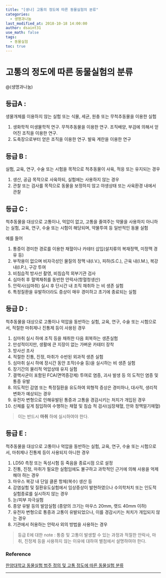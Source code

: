 ```yaml
---
title: "[생나] 고통의 정도에 따른 동물실험의 분류"
categories: 
  - 생명과나눔
last_modified_at: 2018-10-18 14:00:00
author: dsaint31
use_math: false
tags: 
  - 동물실험
toc: true
---
```


# 고통의 정도에 따른 동물실험의 분류

@(생명과나눔)

## 등급A : 

생물개체를 이용하지 않는 실험 또는 식물, 세균, 원충 또는 무척추동물을 이용한 실험

1. 생화학적 미생물학적 연구. 무척추동물을 이용한 연구. 조직배양, 부검에 의해서 얻어진 조직을 이용한 연구. 
2. 도축장으로부터 얻은 조직을 이용한 연구. 발육 계란을 이용한 연구


## 등급 B : 

실험, 교육, 연구, 수술 또는 시험을 목적으로 척추동물이 사육, 적응 또는 유지되는 경우

1. 생산, 공급 목적으로 사육하되, 실험에는 사용하지 않는 경우
2. 관찰 또는 검사를 목적으로 동물을 보정하지 않고 야생상태 또는 사육환경 내에서 관찰

## 등급 C :

척추동물을 대상으로 고통이나, 억압이 없고, 고통을 줄여주는 약물을 사용하지 아니하는 실험, 교육, 연구, 수술 또는 시험이 해당되며, 약물투여 등 일반적인 동물 실험

예를 들어

1. 통증이 경미한 경로를 이용한 채혈이나 카테터 삽입(설치류의 복재정맥, 미정맥 경유 등)
2. 부작용이 없으며 비자극성인 물질의 정맥 내(I.V.), 피하(S.C.), 근육 내(I.M.), 복강 내(I.P.), 구강 투여
3. 비침습적 방사선 촬영, 비침습적 외부기관 검사
4. 심마취 후 혈액채취를 동반한 안락사(항혈청생산)
5. 안락사(심마취) 실시 후 단시간 내 조직 채취하 는 비 생존 실험
6. 특정질환을 유발하더라도 증상이 매우 경미하고 초기에 종료되는 실험

## 등급 D :

척추동물을 대상으로 고통이나 억압을 동반하는 실험, 교육, 연구, 수술 또는 시험으로서, 적절한 마취제나 진통제 등이 사용된 경우

1. 심마취 실시 하에 조직 등을 채취한 다음 회복하는 생존실험
2. 만성적이지만, 생활에 큰 지장이 없는 가벼운 카테터 장착
3. 방사선 조사
4. 적절한 진통, 진정, 마취가 수반된 외과적 생존 실험
5. 심마취 실시 하에 장시간 동안 조작(수술 등)을 실시하는 비 생존 실험
6. 장기간의 물리적 억압상태 유지 실험
7. 결핵사균이 포함된 FCA(면역증강제) 투여로 염증, 괴사 발생 등 의 도적인 염증 및 통증 유발
8. 의도적인 감염 또는 특정질환을 유도하여 외형적 증상은 경미하나, 대사적, 생리적 변화가 예상되는 경우
9. 유전자 변형으로 인해유발된 통증과 고통을 경감시키는 처치가 개입된 경우
10.  신체를 깊게 침입하여 수행하는 채혈 및 침습 적 검사(심장채혈, 안와 정맥얼기채혈)

> 이는 반드시 **마취** 하에 실시하여야 한다.

## 등급 E : 

척추동물을 대상으로 고통이나 억압을 동반하는 실험, 교육, 연구, 수술 또는 시험으로서, 마취제나 진통제 등이 사용되지 아니한 경우

1. LD50 측정 또는 독성시험 등 죽음을 종료시점 으로 설정
2. 진통, 진정, 마취가 필요한 실험임에도 불구하고 과학적인 근거에 의해 사용을 억제해야 하는 경우
3. 마우스 복강 내 단일 클론 항체(복수) 생산 등
4. 감염실험 및 질환유도실험에서 임상증상이 발현하였으나 수의학처치 또는 인도적 실험종료를 실시하지 않는 경우
5. 눈/피부 자극실험
6. 종양 유발 등의 발암실험 (종양의 크기는 마우스 20mm, 랫드 40mm 이하)
7. 유전자 변형으로 통증과 고통이 유발되었으나, 이를 경감시키는 처치가 개입되지 않는 경우
8. 기관에서 허용하는 안락사 외의 방법을 사용하는 경우
 
> 등급 E에 대한 note : 
> 통증 및 고통이 발생할 수 있는 과정과 적절한 안락사, 마취, 진정제 등을 사용하지 않는 이유에 대하여 별첨에서 설명하여야 한다.

### Reference

[한양대학교 동물실험 범주 정의 및 고통 정도에 따른 동물실험 분류](http://larc.hanyang.ac.kr/down/%ED%95%9C%EC%96%91%EB%8C%80%ED%95%99%EA%B5%90%20%EB%8F%99%EB%AC%BC%EC%8B%A4%ED%97%98%20%EA%B3%A0%ED%86%B5%EB%93%B1%EA%B8%89%EA%B8%B0%EC%A4%80-20140930.pdf)

---

